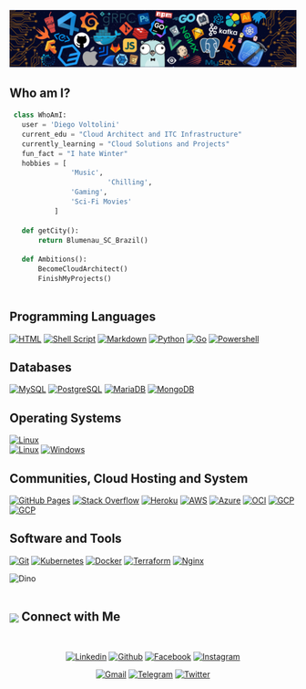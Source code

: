 ![Github Banner](https://github.com/Jaydeep-Yadav/Jaydeep-Yadav/blob/main/banner.png)

## Who am I?

 ```python
  class WhoAmI:
    user = 'Diego Voltolini'
	current_edu = "Cloud Architect and ITC Infrastructure"
    currently_learning = "Cloud Solutions and Projects"
    fun_fact = "I hate Winter"
	hobbies = [
				'Music',
                         'Chilling',
			 	'Gaming',
				'Sci-Fi Movies'
			]
	
	def getCity():
		return Blumenau_SC_Brazil()
	
	def Ambitions():
		BecomeCloudArchitect()
		FinishMyProjects()
	
 ```


## Programming Languages

<p>
    <a href="#"><img alt="HTML" src="https://img.shields.io/badge/HTML-239120?style=for-the-badge&logo=html5&logoColor=white"></a>
    <a href="#"><img alt="Shell Script" src="https://img.shields.io/badge/Shell_Script-121011?style=for-the-badge&logo=gnu-bash&logoColor=white"></a>
    <a href="#"><img alt="Markdown" src="https://img.shields.io/badge/Markdown-000000?style=for-the-badge&logo=markdown&logoColor=white"></a>
    <a href="#"><img alt="Python" src="https://img.shields.io/badge/Python-14354C?style=for-the-badge&logo=python&logoColor=white"></a>
    <a href="#"><img alt="Go" src="https://img.shields.io/badge/Go-00ADD8?style=for-the-badge&logo=go&logoColor=white"></a>
    <a href="#"><img alt="Powershell" src="https://img.shields.io/badge/Powershell-2CA5E0?style=for-the-badge&logo=powershell&logoColor=white"></a>
	
</p>

## Databases
<p>
	<a href="#"><img alt="MySQL" src="https://img.shields.io/badge/MySQL-00000F?style=for-the-badge&logo=mysql&logoColor=white"></a>
	<a href="#"><img alt="PostgreSQL" src="https://img.shields.io/badge/PostgreSQL-316192?style=for-the-badge&logo=postgresql&logoColor=white"></a>
	<a href="#"><img alt="MariaDB" src="https://img.shields.io/badge/MariaDB-01529E?style=for-the-badge&logo=mariadb&logoColor=white"></a>
	<a href="#"><img alt="MongoDB" src="https://img.shields.io/badge/MongoDB-4EA94B?style=for-the-badge&logo=mongodb&logoColor=white"></a>
</p>

## Operating Systems
<p>
	<a href="#"><img alt="Linux" src="https://img.shields.io/badge/Linux-E34F26?style=for-the-badge&logo=linux&logoColor=black"></a><br>
	<a href="#"><img alt="Linux" src="https://img.shields.io/badge/Debian-A81D33?logo=debian&logoColor=fff"></a>
	<a href="#"><img alt="Windows" src="https://img.shields.io/badge/Windows-017AD7?style=for-the-badge&logo=windows&logoColor=white"></a>
	
	
</p>

<!--## Browsers
<p>
	<a href="#"><img alt="Chrome" src="https://img.shields.io/badge/Google_chrome-4285F4?logo=Google-Chrome&logoColor=white"></a>
	<a href="#"><img alt="Edge" src="https://img.shields.io/badge/Microsoft_Edge-0078D7?logo=Microsoft-edge&logoColor=white"></a>
</p>-->
## Communities, Cloud Hosting and System

<p>
    <a href="#"><img alt="GitHub Pages" src="https://img.shields.io/badge/GitHub-%23121011.svg?logo=github&logoColor=white"></a>
    <a href="#"><img alt="Stack Overflow" src="https://img.shields.io/badge/-Stack%20Overflow-FE7A16?logo=stack-overflow&logoColor=white"></a>
    <!--<a href="#"><img alt="Server Fault" src="https://img.shields.io/badge/DigitalOcean-0080FF?style=for-the-badge&logo=digitalocean&logoColor=white"></a>-->
    <a href="#"><img alt="Heroku" src="https://img.shields.io/badge/Heroku-430098?logo=heroku&logoColor=fffe"></a>
    <a href="#"><img alt="AWS" src="https://custom-icon-badges.demolab.com/badge/AWS-%23FF9900.svg?logo=aws&logoColor=white"></a>
    <a href="#"><img alt="Azure" src="https://custom-icon-badges.demolab.com/badge/Microsoft%20Azure-0089D6?logo=msazure&logoColor=white"></a>
	<a href="#"><img alt="OCI" src="https://custom-icon-badges.demolab.com/badge/Oracle%20Cloud-F80000?logo=oracle&logoColor=white"></a>
	<a href="#"><img alt="GCP" src="https://img.shields.io/badge/Google%20Cloud-%234285F4.svg?logo=google-cloud&logoColor=white"></a>
 	<a href="#"><img alt="GCP" src="https://img.shields.io/badge/Cloudflare-F38020?logo=Cloudflare&logoColor=white"></a>
    
    
</p> 

## Software and Tools
<p>
   	<a href="#"><img alt="Git" src="https://img.shields.io/badge/Git-F05032?logo=git&logoColor=fff"></a>
	<a href="#"><img alt="Kubernetes" src="https://img.shields.io/badge/Kubernetes-326CE5?logo=kubernetes&logoColor=fff"></a>
    	<a href="#"><img alt="Docker" src="https://img.shields.io/badge/Docker-2496ED?logo=docker&logoColor=fff"></a>
    	<a href="#"><img alt="Terraform" src="https://img.shields.io/badge/Terraform-844FBA?logo=terraform&logoColor=fff"></a>
	<!--<a href="#"><img alt="Apache" src="https://img.shields.io/badge/Apache-CA2136?style=for-the-badge&logo=apache&logoColor=white"></a>-->
	<a href="#"><img alt="Nginx" src="https://img.shields.io/badge/NGINX-009639?style=flat&logo=nginx&logoColor=white"></a>
	
	
</p>

![Dino](https://github.com/sourabmaity/sourabmaity/blob/main/dino.gif)
<br>
<br>
<h2><img src="https://emojis.slackmojis.com/emojis/images/1579216111/7550/pikachu_wave.gif?1579216111" align="center"
                width="28" /> Connect with Me</h2>
<br>

<p align="center">
  <a href="https://www.linkedin.com/in/diegovoltolini/"><img alt="Linkedin" title="Diego Voltolini Linkedin" target="_blank" src="https://img.shields.io/badge/LinkedIn-0077B5?style=for-the-badge&logo=linkedin&logoColor=white"></a>
  <a href="https://voltolini.github.io/"><img alt="Github" title="Diego Voltolini Github" src="https://img.shields.io/badge/GitHub-100000?style=for-the-badge&logo=github&logoColor=white"></a>
   <a href="https://www.facebook.com/divoltolini"><img alt="Facebook" title="Diego Voltolini FB" src="https://img.shields.io/badge/Facebook-1877F2?style=for-the-badge&logo=facebook&logoColor=white"></a>
  <a href="https://instagram.com/euvoltolini"><img alt="Instagram" title="Diego Voltolini Instagram" src="https://img.shields.io/badge/Instagram-E4405F?style=for-the-badge&logo=instagram&logoColor=white"></a>
 </p>
 <p align="center">
  <a href="mailto:diegovolt@gmail.com"><img alt="Gmail" title="Diego Voltolini Gmail" src="https://img.shields.io/badge/Gmail-D14836?style=for-the-badge&logo=gmail&logoColor=white"></a>
  <a href="https://t.me/divoltolini"><img alt="Telegram" title="Diego Voltolini Telegram" src="https://img.shields.io/badge/Telegram-2CA5E0?style=for-the-badge&logo=telegram&logoColor=white"></a> 
  <a href="https://twitter.com/voltolini"><img alt="Twitter" title="Diego Voltolini Twitter" src="https://img.shields.io/badge/Twitter-1DA1F2?style=for-the-badge&logo=twitter&logoColor=white"></a>

</p>
